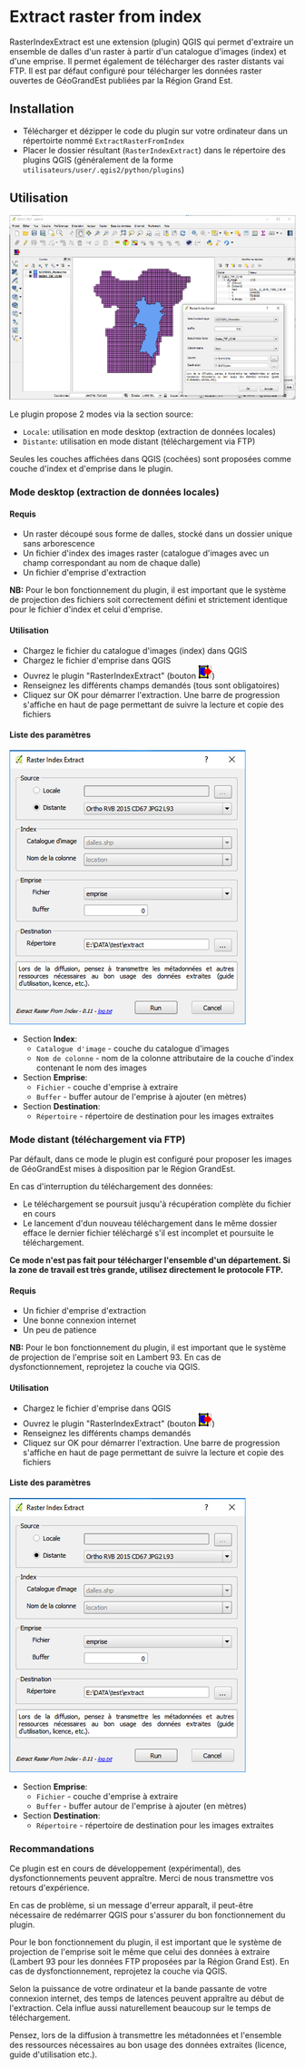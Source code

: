 # Extract raster from index

RasterIndexExtract est une extension (plugin) QGIS qui permet d'extraire un ensemble de dalles d'un raster à partir d'un catalogue d'images (index) et d'une emprise.
Il permet également de télécharger des raster distants vai FTP. Il est par défaut configuré pour télécharger les données raster ouvertes de GéoGrandEst publiées par la Région Grand Est.

## Installation

- Télécharger et dézipper le code du plugin sur votre ordinateur dans un répertoirte nommé `ExtractRasterFromIndex`
- Placer le dossier résultant (`RasterIndexExtract`) dans le répertoire des plugins QGIS (généralement de la forme `utilisateurs/user/.qgis2/python/plugins`)

## Utilisation

![qgis_window.png](images/qgis_window.png)

Le plugin propose 2 modes via la section source:
- `Locale`: utilisation en mode desktop (extraction de données locales)
- `Distante`: utilisation en mode distant (téléchargement via FTP)

Seules les couches affichées dans QGIS (cochées) sont proposées comme couche d'index et d'emprise dans le plugin.

### Mode desktop (extraction de données locales)

#### Requis

- Un raster découpé sous forme de dalles, stocké dans un dossier unique sans arborescence
- Un fichier d'index des images raster (catalogue d'images avec un champ correspondant au nom de chaque dalle)
- Un fichier d'emprise d'extraction

**NB:** Pour le bon fonctionnement du plugin, il est important que le système de projection des fichiers soit correctement défini et strictement identique pour le fichier d'index et celui d'emprise.

#### Utilisation

- Chargez le fichier du catalogue d'images (index) dans QGIS
- Chargez le fichier d'emprise dans QGIS
- Ouvrez le plugin "RasterIndexExtract" (bouton ![icon.png](images/icon.png))
- Renseignez les différents champs demandés (tous sont obligatoires)
- Cliquez sur OK pour démarrer l'extraction. Une barre de progression s'affiche en haut de page permettant de suivre la lecture et copie des fichiers

#### Liste des paramètres

![plugin_dialog.png](images/plugin_dialog.png)

- Section **Index**:
    - `Catalogue d'image` - couche du catalogue d'images
    - `Nom de colonne` - nom de la colonne attributaire de la couche d'index contenant le nom des images
- Section **Emprise**:
    - `Fichier` - couche d'emprise à extraire
    - `Buffer` - buffer autour de l'emprise à ajouter (en mètres)
- Section **Destination**:
    - `Répertoire` - répertoire de destination pour les images extraites


### Mode distant (téléchargement via FTP)

Par défault, dans ce mode le plugin est configuré pour proposer les images de GéoGrandEst mises à disposition par le Région GrandEst.

En cas d'interruption du téléchargement des données:
- Le téléchargement se poursuit jusqu'à récupération complète du fichier en cours
- Le lancement d'dun nouveau téléchargement dans le même dossier efface le dernier fichier téléchargé s'il est incomplet et poursuite le téléchargement.

**Ce mode n'est pas fait pour télécharger l'ensemble d'un département. Si la zone de travail est très grande, utilisez directement le protocole FTP.**

#### Requis

- Un fichier d'emprise d'extraction
- Une bonne connexion internet
- Un peu de patience

**NB:** Pour le bon fonctionnement du plugin, il est important que le système de projection de l'emprise soit en Lambert 93. En cas de dysfonctionnement, reprojetez la couche via QGIS.

#### Utilisation

- Chargez le fichier d'emprise dans QGIS
- Ouvrez le plugin "RasterIndexExtract" (bouton ![icon.png](images/icon.png))
- Renseignez les différents champs demandés
- Cliquez sur OK pour démarrer l'extraction. Une barre de progression s'affiche en haut de page permettant de suivre la lecture et copie des fichiers

#### Liste des paramètres

![plugin_dialog.png](images/plugin_dialog.png)

- Section **Emprise**:
    - `Fichier` - couche d'emprise à extraire
    - `Buffer` - buffer autour de l'emprise à ajouter (en mètres)
- Section **Destination**:
    - `Répertoire` - répertoire de destination pour les images extraites


### Recommandations

Ce plugin est en cours de développement (expérimental), des dysfonctionnements peuvent appraître. Merci de nous transmettre vos retours d'expérience.

En cas de problème, si un message d'erreur apparaît, il peut-être nécessaire de redémarrer QGIS pour s'assurer du bon fonctionnement du plugin.

Pour le bon fonctionnement du plugin, il est important que le système de projection de l'emprise soit le même que celui des données à extraire (Lambert 93 pour les données FTP proposées par la Région Grand Est). En cas de dysfonctionnement, reprojetez la couche via QGIS.

Selon la puissance de votre ordinateur et la bande passante de votre connexion internet, des temps de latences peuvent appraître au début de l'extraction. Cela influe aussi naturellement beaucoup sur le temps de téléchargement.

Pensez, lors de la diffusion à transmettre les métadonnées et l'ensemble des ressources nécessaires au bon usage des données extraites (licence, guide d'utilisation etc.).

